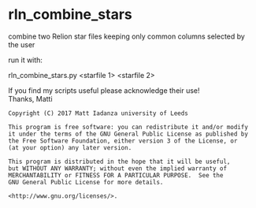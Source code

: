 # rln_combine_stars
combine two Relion star files keeping only common columns selected by the user

run it with:

rln_combine_stars.py <starfile 1> <starfile 2>

If you find my scripts useful please acknowledge their use!  
Thanks, Matti

    Copyright (C) 2017 Matt Iadanza university of Leeds
    
    This program is free software: you can redistribute it and/or modify
    it under the terms of the GNU General Public License as published by
    the Free Software Foundation, either version 3 of the License, or
    (at your option) any later version.

    This program is distributed in the hope that it will be useful,
    but WITHOUT ANY WARRANTY; without even the implied warranty of
    MERCHANTABILITY or FITNESS FOR A PARTICULAR PURPOSE.  See the
    GNU General Public License for more details.

    <http://www.gnu.org/licenses/>.
